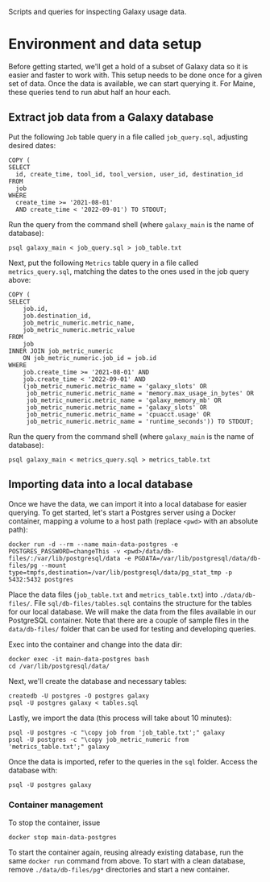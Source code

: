 Scripts and queries for inspecting Galaxy usage data.

# Environment and data setup

Before getting started, we'll get a hold of a subset of Galaxy data so it is
easier and faster to work with. This setup needs to be done once for a given set
of data. Once the data is available, we can start querying it. For Maine, these
queries tend to run abut half an hour each.

## Extract job data from a Galaxy database

Put the following `Job` table query in a file called `job_query.sql`,
adjusting desired dates:
```
COPY (
SELECT
  id, create_time, tool_id, tool_version, user_id, destination_id
FROM
  job
WHERE
  create_time >= '2021-08-01'
  AND create_time < '2022-09-01') TO STDOUT;
```

Run the query from the command shell (where `galaxy_main` is the name of database):
```
psql galaxy_main < job_query.sql > job_table.txt
```

Next, put the following `Metrics` table query in a file called `metrics_query.sql`,
matching the dates to the ones used in the job query above:
```
COPY (
SELECT
    job.id,
    job.destination_id,
    job_metric_numeric.metric_name,
    job_metric_numeric.metric_value
FROM
    job
INNER JOIN job_metric_numeric
    ON job_metric_numeric.job_id = job.id
WHERE
    job.create_time >= '2021-08-01' AND
    job.create_time < '2022-09-01' AND
    (job_metric_numeric.metric_name = 'galaxy_slots' OR
     job_metric_numeric.metric_name = 'memory.max_usage_in_bytes' OR
     job_metric_numeric.metric_name = 'galaxy_memory_mb' OR
     job_metric_numeric.metric_name = 'galaxy_slots' OR
     job_metric_numeric.metric_name = 'cpuacct.usage' OR
     job_metric_numeric.metric_name = 'runtime_seconds')) TO STDOUT;
```

Run the query from the command shell (where `galaxy_main` is the name of database):
```
psql galaxy_main < metrics_query.sql > metrics_table.txt
```

## Importing data into a local database

Once we have the data, we can import it into a local database for easier querying.
To get started, let's start a Postgres server using a Docker container, mapping
a volume to a host path (replace `<pwd>` with an absolute path):
```
docker run -d --rm --name main-data-postgres -e POSTGRES_PASSWORD=changeThis -v <pwd>/data/db-files/:/var/lib/postgresql/data -e PGDATA=/var/lib/postgresql/data/db-files/pg --mount type=tmpfs,destination=/var/lib/postgresql/data/pg_stat_tmp -p 5432:5432 postgres
```

Place the data files (`job_table.txt` and `metrics_table.txt`) into
`./data/db-files/`. File `sql/db-files/tables.sql` contains the structure for
the tables for our local database. We will make the data from the files
available in our PostgreSQL container. Note that there are a couple of sample
files in the `data/db-files/` folder that can be used for testing and developing
queries.

Exec into the container and change into the data dir:
```
docker exec -it main-data-postgres bash
cd /var/lib/postgresql/data/
```

Next, we'll create the database and necessary tables:
```
createdb -U postgres -O postgres galaxy
psql -U postgres galaxy < tables.sql
```

Lastly, we import the data (this process will take about 10 minutes):
```
psql -U postgres -c "\copy job from 'job_table.txt';" galaxy
psql -U postgres -c "\copy job_metric_numeric from 'metrics_table.txt';" galaxy
```

Once the data is imported, refer to the queries in the `sql` folder. Access the
database with:
```
psql -U postgres galaxy
```

### Container management

To stop the container, issue
```
docker stop main-data-postgres
```

To start the container again, reusing already existing database, run the same
`docker run` command from above. To start with a clean database, remove
`./data/db-files/pg*` directories and start a new container.
